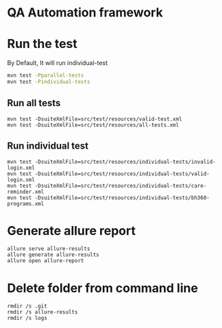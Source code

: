 # QA Automation framework


# Run the test
By Default, It will run individual-test
```bash
mvn test -Pparallel-tests
mvn test -Pindividual-tests
```
## Run all tests
```shell
mvn test -DsuiteXmlFile=src/test/resources/valid-test.xml
mvn test -DsuiteXmlFile=src/test/resources/all-tests.xml
```
## Run individual test

```
mvn test -DsuiteXmlFile=src/test/resources/individual-tests/invalid-login.xml
mvn test -DsuiteXmlFile=src/test/resources/individual-tests/valid-login.xml
mvn test -DsuiteXmlFile=src/test/resources/individual-tests/care-reminder.xml
mvn test -DsuiteXmlFile=src/test/resources/individual-tests/bh360-programs.xml
```

# Generate allure report
```
allure serve allure-results
allure generate allure-results
allure open allure-report
```

# Delete folder from command line
```
rmdir /s .git
rmdir /s allure-results
rmdir /s logs
```
